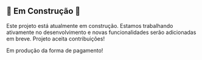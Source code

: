 ## 🚧 Em Construção 🚧

Este projeto está atualmente em construção. Estamos trabalhando ativamente no desenvolvimento e novas funcionalidades serão adicionadas em breve.
Projeto aceita contribuições! 

Em produção da forma de pagamento!
